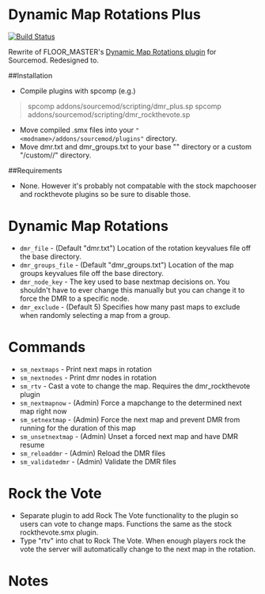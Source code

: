 # Dynamic Map Rotations Plus
[![Build Status](https://travis-ci.org/CrimsonTautology/sm_dynamic_map_rotations_plus.svg?branch=master)](https://travis-ci.org/CrimsonTautology/sm_dynamic_map_rotations_plus)

Rewrite of FLOOR_MASTER's [Dynamic Map Rotations plugin](https://forums.alliedmods.net/showthread.php?p=599464) for Sourcemod. Redesigned to.

##Installation
* Compile plugins with spcomp (e.g.)
> spcomp addons/sourcemod/scripting/dmr_plus.sp
> spcomp addons/sourcemod/scripting/dmr_rockthevote.sp
* Move compiled .smx files into your `"<modname>/addons/sourcemod/plugins"` directory.
* Move dmr.txt and dmr_groups.txt to your base "<modname>" directory or a custom "<modname>/custom/<customname>/" directory.

    

##Requirements
* None.  However it's probably not compatable with the stock mapchooser and rockthevote plugins so be sure to disable those.

# Dynamic Map Rotations

* `dmr_file` - (Default "dmr.txt") Location of the rotation keyvalues file off the base <modname> directory.
* `dmr_groups_file` - (Default "dmr_groups.txt") Location of the map groups keyvalues file off the base <modname> directory.
* `dmr_node_key` - The key used to base nextmap decisions on.  You shouldn't have to ever change this manually but you can change it to force the DMR to a specific node. 
* `dmr_exclude` - (Default 5) Specifies how many past maps to exclude when randomly selecting a map from a group.

# Commands

* `sm_nextmaps` - Print next maps in rotation
* `sm_nextnodes` - Print dmr nodes in rotation
* `sm_rtv` - Cast a vote to change the map.  Requires the dmr_rockthevote plugin
* `sm_nextmapnow` - (Admin) Force a mapchange to the determined next map right now
* `sm_setnextmap` - (Admin) Force the next map and prevent DMR from running for the duration of this map
* `sm_unsetnextmap` - (Admin) Unset a forced next map and have DMR resume
* `sm_reloaddmr` - (Admin) Reload the DMR files
* `sm_validatedmr` - (Admin) Validate the DMR files


# Rock the Vote
* Separate plugin to add Rock The Vote functionality to the plugin so users can vote to change maps.  Functions the same as the stock rockthevote.smx plugin.
* Type "rtv" into chat to Rock The Vote.  When enough players rock the vote the server will automatically change to the next map in the rotation.

# Notes
